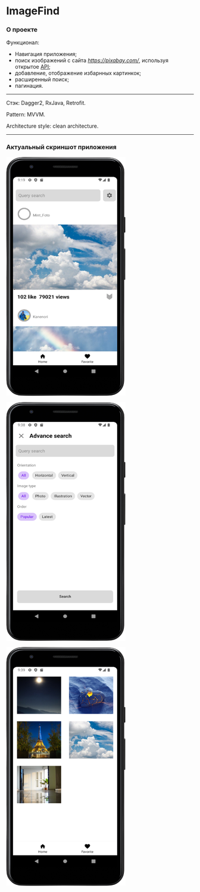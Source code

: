 # ImageFind

### О проекте

Функционал:
 
* Навигация приложения;
* поиск изображений с сайта *https://pixabay.com/*, используя открытое [API](https://pixabay.com/api/docs/);
* добавление, отображение избарнных картинкок;
* расширенный поиск;
* пагинация.

---

Стэк: Dagger2, RxJava, Retrofit. 

Pattern: MVVM.

Architecture style: clean architecture.

---

### Актуальный скриншот приложения

<img src="screen1.png"
alt="image 1"
width="320"
height="640" />

<img src="screen2.png"
alt="image 2"
width="320"
height="640" />

<img src="screen3.png"
alt="image 3"
width="320"
height="640" />





